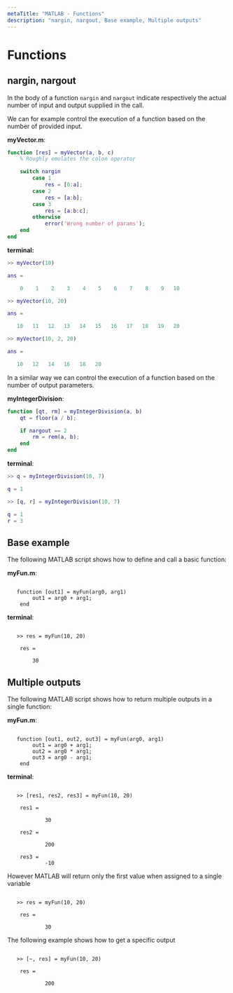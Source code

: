 ```yaml
---
metaTitle: "MATLAB - Functions"
description: "nargin, nargout, Base example, Multiple outputs"
---
```


# Functions



## nargin, nargout


In the body of a function `nargin` and `nargout` indicate respectively the actual number of input and output supplied in the call.

We can for example control the execution of a function based on the number of provided input.

**myVector.m**:

```matlab
function [res] = myVector(a, b, c)
    % Roughly emulates the colon operator

    switch nargin
        case 1
            res = [0:a];
        case 2
            res = [a:b];
        case 3
            res = [a:b:c];
        otherwise
            error('Wrong number of params');
    end
end

```

**terminal:**

```matlab
>> myVector(10)

ans =

    0    1    2    3    4    5    6    7    8    9   10

>> myVector(10, 20)

ans =

   10   11   12   13   14   15   16   17   18   19   20

>> myVector(10, 2, 20)

ans =

   10   12   14   16   18   20

```

In a similar way we can control the execution of a function based on the number of output parameters.

**myIntegerDivision**:

```matlab
function [qt, rm] = myIntegerDivision(a, b)
    qt = floor(a / b);

    if nargout == 2
        rm = rem(a, b);
    end
end

```

**terminal**:

```matlab
>> q = myIntegerDivision(10, 7)

q = 1

>> [q, r] = myIntegerDivision(10, 7)

q = 1
r = 3

```



## Base example


The following MATLAB script shows how to define and call a basic function:

**myFun.m**:

```

   function [out1] = myFun(arg0, arg1)
        out1 = arg0 + arg1;
    end

```

**terminal**:

```

   >> res = myFun(10, 20)

    res =

        30

```



## Multiple outputs


The following MATLAB script shows how to return multiple outputs in a single function:

**myFun.m**:

```

   function [out1, out2, out3] = myFun(arg0, arg1)
        out1 = arg0 + arg1;
        out2 = arg0 * arg1;
        out3 = arg0 - arg1;
    end

```

**terminal**:

```

   >> [res1, res2, res3] = myFun(10, 20)

    res1 =

            30

    res2 =

            200

    res3 =
            -10

```

However MATLAB will return only the first value when assigned to a single variable

```

   >> res = myFun(10, 20)

    res =

            30

```

The following example shows how to get a specific output

```

   >> [~, res] = myFun(10, 20)

    res =

            200

```

